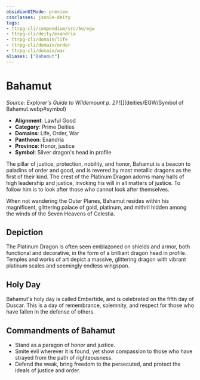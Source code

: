 ```yaml
---
obsidianUIMode: preview
cssclasses: json5e-deity
tags:
- ttrpg-cli/compendium/src/5e/egw
- ttrpg-cli/deity/exandria
- ttrpg-cli/domain/life
- ttrpg-cli/domain/order
- ttrpg-cli/domain/war
aliases: ["Bahamut"]
---
```

# Bahamut
*Source: Explorer's Guide to Wildemount p. 21* 
![](deities/EGW/Symbol of Bahamut.webp#symbol)

- **Alignment**: Lawful Good
- **Category**: Prime Deities
- **Domains**: Life, Order, War
- **Pantheon**: Exandria
- **Province**: Honor, justice
- **Symbol**: Silver dragon's head in profile

The pillar of justice, protection, nobility, and honor, Bahamut is a beacon to paladins of order and good, and is revered by most metallic dragons as the first of their kind. The crest of the Platinum Dragon adorns many halls of high leadership and justice, invoking his will in all matters of justice. To follow him is to look after those who cannot look after themselves.

When not wandering the Outer Planes, Bahamut resides within his magnificent, glittering palace of gold, platinum, and mithril hidden among the winds of the Seven Heavens of Celestia.

## Depiction

The Platinum Dragon is often seen emblazoned on shields and armor, both functional and decorative, in the form of a brilliant dragon head in profile. Temples and works of art depict a massive, glittering dragon with vibrant platinum scales and seemingly endless wingspan.

## Holy Day

Bahamut's holy day is called Embertide, and is celebrated on the fifth day of Duscar. This is a day of remembrance, solemnity, and respect for those who have fallen in the defense of others.

## Commandments of Bahamut

- Stand as a paragon of honor and justice.  
- Smite evil wherever it is found, yet show compassion to those who have strayed from the path of righteousness.  
- Defend the weak, bring freedom to the persecuted, and protect the ideals of justice and order.
